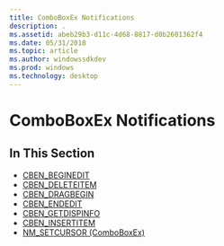 ```yaml
---
title: ComboBoxEx Notifications
description: .
ms.assetid: abeb29b3-d11c-4d68-8817-d0b2601362f4
ms.date: 05/31/2018
ms.topic: article
ms.author: windowssdkdev
ms.prod: windows
ms.technology: desktop
---
```


# ComboBoxEx Notifications

## In This Section

-   [CBEN\_BEGINEDIT](cben-beginedit.md)
-   [CBEN\_DELETEITEM](cben-deleteitem.md)
-   [CBEN\_DRAGBEGIN](cben-dragbegin.md)
-   [CBEN\_ENDEDIT](cben-endedit.md)
-   [CBEN\_GETDISPINFO](cben-getdispinfo.md)
-   [CBEN\_INSERTITEM](cben-insertitem.md)
-   [NM\_SETCURSOR (ComboBoxEx)](nm-setcursor-comboboxex-.md)

 

 




